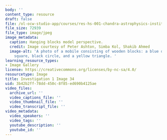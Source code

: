 ```yaml
---
body: ''
content_type: resource
draft: false
file: /ol-ocw-studio-app/courses/res-hs-001-chandra-astrophysics-institute/mithfh_chandra_inv1_pers3.jpg
file_size: 72939
file_type: image/jpeg
image_metadata:
  caption: Hanging blocks model perspective.
  credit: Image courtesy of Peter Ashton, Simba Kol, Shakib Ahmed
  image-alt: 'A photo of a mobile consisting of wooden blocks: a blue diamond, red
    square, black circle, and a yellow triangle. '
learning_resource_types:
- Image Gallery
license: https://creativecommons.org/licenses/by-nc-sa/4.0/
resourcetype: Image
title: Investigation 1 Image 34
uid: 3b42b2ff-78dd-450c-8f85-ed690b4125ae
video_files:
  archive_url: ''
  video_captions_file: ''
  video_thumbnail_file: ''
  video_transcript_file: ''
video_metadata:
  video_speakers: ''
  video_tags: ''
  youtube_description: ''
  youtube_id: ''
---
```

